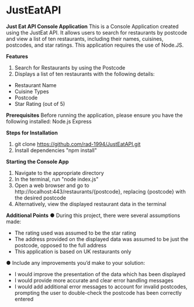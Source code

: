 # JustEatAPI

**Just Eat API Console Application**
This is a Console Application created using the JustEat API. 
It allows users to search for restaurants by postcode and view a list of ten restaurants, including their names, cuisines, postcodes, and star ratings. 
This application requires the use of Node.JS. 

**Features**
1) Search for Restaurants by using the Postcode
2) Displays a list of ten restaurants with the following details:
-  Restaurant Name
-  Cuisine Types
-  Postcode
-  Star Rating (out of 5)


**Prerequisites**
Before running the application, please ensure you have the following installed:
Node.js 
Express 


**Steps for Installation**
1) git clone https://github.com/rad-1994/JustEatAPI.git
2) Install dependencies "npm install"


**Starting the Console App**
1) Navigate to the appropriate directory
2) In the terminal, run "node index.js"
3) Open a web browser and go to http://localhost:443/restaurants/{postcode}, replacing {postcode} with the desired postcode
4) Alternatively, view the displayed restaurant data in the terminal 

**Additional Points**
● During this project, there were several assumptions made:
- The rating used was assumed to be the star rating
- The address provided on the displayed data was assumed to be just the postcode, opposed to the full address
- This application is based on UK restaurants only 


● Include any improvements you’d make to your solution:
- I would improve the presentation of the data which has been displayed
- I would provide more accurate and clear error handling messages
- I would add additional error messages to account for invalid postcodes, prompting the user to double-check the postcode has been correctly entered
